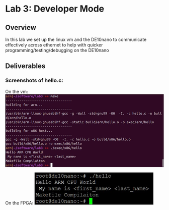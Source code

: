 # Lab 3: Developer Mode

## Overview
In this lab we set up the linux vm and the DE10nano to communicate effectively across ethernet to help with quicker programming/testing/debugging on the DE10nano

## Deliverables
### Screenshots of hello.c:
On the vm:
![hello.c](assets/lab_3_hello_screenshot.jpg)

On the FPGA:
![hello.c](assets/lab_3_hello_screenshot_de10nano.jpg)